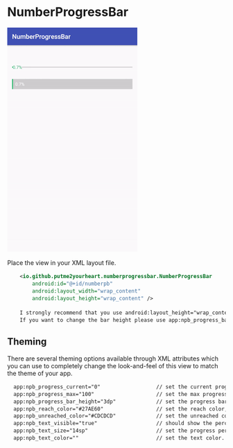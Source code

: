 # NumberProgressBar

![image](https://github.com/putme2yourheart/NumberProgressBar/raw/master/screenshots/sample.gif)


Place the view in your XML layout file.

```xml
    <io.github.putme2yourheart.numberprogressbar.NumberProgressBar
        android:id="@+id/numberpb"
        android:layout_width="wrap_content"
        android:layout_height="wrap_content" />

    I strongly recommend that you use android:layout_height="wrap_content"
    If you want to change the bar height please use app:npb_progress_bar_height
```

## Theming

There are several theming options available through XML attributes which you can use to completely change the look-and-feel of this view to match the theme of your app.

```xml
  app:npb_progress_current="0"                  // set the current progress, default 0
  app:npb_progress_max="100"                    // set the max progress, default 100
  app:npb_progress_bar_height="3dp"             // set the progress bar height, default 3dp
  app:npb_reach_color="#27AE60"                 // set the reach color, default #27AE60
  app:npb_unreached_color="#CDCDCD"             // set the unreached color, default #CDCDCD
  app:npb_text_visible="true"                   // should show the percent text, default is true
  app:npb_text_size="14sp"                      // set the progress percent text size, default 14sp
  app:npb_text_color=""                         // set the text color. when the progress height < text size, text color is #27AE60, or white
```
